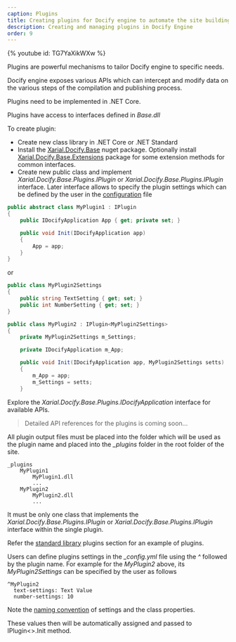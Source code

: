 ```yaml
---
caption: Plugins
title: Creating plugins for Docify engine to automate the site building process
description: Creating and managing plugins in Docify Engine
order: 9
---
```

{% youtube id: TG7YaXikWXw %}

Plugins are powerful mechanisms to tailor Docify engine to specific needs.

Docify engine exposes various APIs which can intercept and modify data on the various steps of the compilation and publishing process.

Plugins need to be implemented in .NET Core.

Plugins have access to interfaces defined in *Base.dll*

To create plugin:

* Create new class library in .NET Core or .NET Standard
* Install the [Xarial.Docify.Base](https://www.nuget.org/packages/Xarial.Docify.Base/) nuget package. Optionally install [Xarial.Docify.Base.Extensions](https://www.nuget.org/packages/Xarial.Docify.Base.Extensions/) package for some extension methods for common interfaces.
* Create new public class and implement *Xarial.Docify.Base.Plugins.IPlugin* or *Xarial.Docify.Base.Plugins.IPlugin<T>* interface. Later interface allows to specify the plugin settings which can be defined by the user in the [configuration](/configuration/) file

~~~ cs
public abstract class MyPlugin1 : IPlugin
{
    public IDocifyApplication App { get; private set; }

    public void Init(IDocifyApplication app)
    {
        App = app;
    }
}
~~~

or 

~~~ cs
public class MyPlugin2Settings
{
    public string TextSetting { get; set; }
    public int NumberSetting { get; set; }
}

public class MyPlugin2 : IPlugin<MyPlugin2Settings>
{
    private MyPlugin2Settings m_Settings;

    private IDocifyApplication m_App;

    public void Init(IDocifyApplication app, MyPlugin2Settings setts)
    {
        m_App = app;
        m_Settings = setts;
    }
~~~

Explore the *Xarial.Docify.Base.Plugins.IDocifyApplication* interface for available APIs.

> Detailed API references for the plugins is coming soon...

All plugin output files must be placed into the folder which will be used as the plugin name and placed into the *_plugins* folder in the root folder of the site.

~~~
_plugins
    MyPlugin1
        MyPlugin1.dll
        ...
    MyPlugin2
        MyPlugin2.dll
        ...
~~~

It must be only one class that implements the *Xarial.Docify.Base.Plugins.IPlugin* or *Xarial.Docify.Base.Plugins.IPlugin<T>* interface within the single plugin.

Refer the [standard library](/standard-library/) plugins section for an example of plugins.

Users can define plugins settings in the *_config.yml* file using the *^* followed by the plugin name. For example for the *MyPlugin2* above, its *MyPlugin2Settings* can be specified by the user as follows

~~~
^MyPlugin2
  text-settings: Text Value
  number-settings: 10
~~~

Note the [naming convention](metadata#naming-convention) of settings and the class properties.

These values then will be automatically assigned and passed to IPlugin<>.Init method.